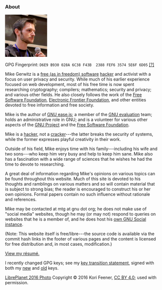 ### About

<img src="/images/me-libreplanet-2016.png"
     alt="Photo of Mike"
     title="LibrePlanet 2016 Talk 'Restore Online Freedom!'"
     class="inline-img avatar" />

GPG Fingerprint: `D6E9 B930 028A 6C38 F43B  2388 FEF6 3574 5E6F 6D05` [\[?\]][gpg]

Mike Gerwitz is a [free (as in freedom) software][0] [hacker] and activist
with a focus on user privacy and security.
While much of his earlier experience focused on web development, most of his
free time is now spent researching cryptography; compilers; mathematics;
security and privacy; and various other fields.  He also closely follows the
work of the [Free Software Foundation][0],
[Electronic Frontier Foundation][3], and other entities devoted to free
information and free society.

Mike is the author of [GNU ease.js][easejs]; a member of the
[GNU evaluation][gnueval] team; holds an administrative role in GNU; and is
a volunteer for various other aspects of the [GNU Project] and the
[Free Software Foundation].

Mike is a [hacker], not a [cracker]---the latter breaks the security of
systems, while the former expresses playful creativity in their work.

Outside of his field, Mike enjoys time with his family---including his
wife and two sons---who keep him very busy and help to keep him sane.  Mike
also has a fascination with a wide range of sciences that he wishes he had
the time to devote to researching.

A great deal of information regarding Mike's opinions on various topics can be
found throughout this website. Much of this site is devoted to his thoughts and
ramblings on various matters and so will contain material that is subject to
strong bias; the reader is encouraged to construct his or her own opinions.
Formal papers contain no such influence without rationale and references.

Mike may be contacted at mtg at gnu dot org; he does not make use of "social
media" websites, though he may (or may not) respond to queries on websites
that he is a member of, and he does host his
[own GNU Social instance][social].

(Note: This website itself is free/libre---the source code is available via
the commit hash links in the footer of various pages and the content is
licensed for free distribution and, in most cases, modification.)

[View my résumé.][resume]

I recently changed GPG keys; see my [key transition statement][keytrans],
signed with both my [new][keytrans-new] and [old][keytrans-old] keys.

<span class="attribution">[LibrePlanet 2016 Photo][photo]
Copyright&nbsp;&copy;&nbsp;2016 Kori&nbsp;Feener, [CC BY 4.0][ccby]; used
with permission.</span>


[0]: http://www.gnu.org/philosophy/
[hacker]: https://stallman.org/articles/on-hacking.html
[cracker]: https://stallman.org/articles/on-hacking.html
[GNU Project]: https://gnu.org/
[Free Software Foundation]: https://fsf.org/
[3]: http://eff.org/
[easejs]: https://gnu.org/software/easejs
[resume]: about/resume
[gnueval]: https://www.gnu.org/help/evaluation.html
[photo]: https://media.libreplanet.org/u/libreplanet/m/session-03-c-ms-png-libreplanet-2016-sessions-ec00/
[ccby]: https://creativecommons.org/licenses/by/4.0/
[social]: https://social.mikegerwitz.com/

[gpg]: https://emailselfdefense.fsf.org/
[keytrans]: /about/key-transition.txt
[keytrans-old]: /about/key-transition.txt.old.asc
[keytrans-new]: /about/key-transition.txt.new.asc

